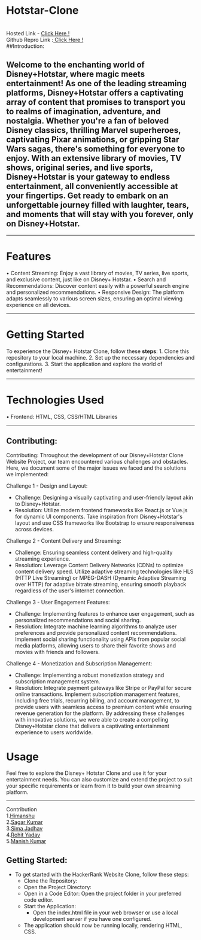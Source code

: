 <h1><b>Hotstar-Clone</b></h1><br>
Hosted Link - <a href="https://saggyintoit.github.io/Disney-Hotstart/index.html"> Click Here ! </a> <br>
Github Repro Link :<a href="https://saggyintoit.github.io/Disney-Hotstart"> Click Here ! </a><br>

</hr>
##Introduction:

Welcome to the enchanting world of Disney+Hotstar, where magic meets entertainment! As one of the leading streaming platforms, Disney+Hotstar offers a captivating array of content that promises to transport you to realms of imagination, adventure, and nostalgia. Whether you're a fan of beloved Disney classics, thrilling Marvel superheroes, captivating Pixar animations, or gripping Star Wars sagas, there's something for everyone to enjoy. With an extensive library of movies, TV shows, original series, and live sports, Disney+Hotstar is your gateway to endless entertainment, all conveniently accessible at your fingertips. Get ready to embark on an unforgettable journey filled with laughter, tears, and moments that will stay with you forever, only on Disney+Hotstar.
---
<hr>
  
<h1>Features</h1>
•	Content Streaming: Enjoy a vast library of movies, TV series, live sports, and exclusive content, just like on Disney+ Hotstar.
•	Search and Recommendations: Discover content easily with a powerful search engine and personalized recommendations.
•	Responsive Design: The platform adapts seamlessly to various screen sizes, ensuring an optimal viewing experience on all devices.
<hr>
<h1>Getting Started</h1>
To experience the Disney+ Hotstar Clone, follow these <b>steps</b>:
1.	Clone this repository to your local machine.
2.	Set up the necessary dependencies and configurations.
3.	Start the application and explore the world of entertainment!
<hr>
<h1>Technologies Used</h1>
•	Frontend: HTML, CSS, CSS/HTML Libraries
<hr>

## Contributing:
Contributing:
Throughout the development of our Disney+Hotstar Clone Website Project, our team encountered various challenges and obstacles. Here, we document some of the major issues we faced and the solutions we implemented:

Challenge 1 - Design and Layout:
- Challenge: Designing a visually captivating and user-friendly layout akin to Disney+Hotstar.
- Resolution: Utilize modern frontend frameworks like React.js or Vue.js for dynamic UI components. Take inspiration from Disney+Hotstar's layout and use CSS frameworks like Bootstrap to ensure responsiveness across devices.
 
Challenge 2 - Content Delivery and Streaming:
- Challenge: Ensuring seamless content delivery and high-quality streaming experience.
- Resolution: Leverage Content Delivery Networks (CDNs) to optimize content delivery speed. Utilize adaptive streaming technologies like HLS (HTTP Live Streaming) or MPEG-DASH (Dynamic Adaptive Streaming over HTTP) for adaptive bitrate streaming, ensuring smooth playback regardless of the user's internet connection.
  
Challenge 3 - User Engagement Features:
- Challenge: Implementing features to enhance user engagement, such as personalized recommendations and social sharing.
- Resolution: Integrate machine learning algorithms to analyze user preferences and provide personalized content recommendations. Implement social sharing functionality using APIs from popular social media platforms, allowing users to share their favorite shows and movies with friends and followers.

Challenge 4 - Monetization and Subscription Management:
- Challenge: Implementing a robust monetization strategy and subscription management system.
- Resolution: Integrate payment gateways like Stripe or PayPal for secure online transactions. Implement subscription management features, including free trials, recurring billing, and account management, to provide users with seamless access to premium content while ensuring revenue generation for the platform.
By addressing these challenges with innovative solutions, we were able to create a compelling Disney+Hotstar clone that delivers a captivating entertainment experience to users worldwide.

<h1>Usage</h1>
Feel free to explore the Disney+ Hotstar Clone and use it for your entertainment needs. You can also customize and extend the project to suit your specific requirements or learn from it to build your own streaming platform.
<hr>
Contribution
<br>
1.<a href="https://github.com/Himanshu001-U">Himanshu</a>
<br>
2.<a href="https://github.com/SaggyintoIT">Sagar Kumar</a>
<br>
3.<a href="https://github.com/simajadhav63">Sima Jadhav</a>
<br>
4.<a href="https://github.com/Rohityadavsky">Rohit Yadav</a>
<br>
5.<a href="https://github.com/Manish-Kumar-Ram">Manish Kumar</a>

## Getting Started:
- To get started with the HackerRank Website Clone, follow these steps:
  - Clone the Repository:
  - Open the Project Directory:
  - Open in a Code Editor: Open the project folder in your preferred code editor.
  - Start the Application:
       - Open the index.html file in your web browser or use a local development server if you have one configured.
  - The application should now be running locally, rendering HTML, CSS.


